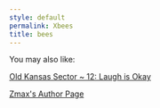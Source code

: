 ```yaml
---
style: default
permalink: Xbees
title: bees
---
```

You may also like:

[Old Kansas Sector ~ 12: Laugh is Okay](http://scp-wiki.net/old-kansas-sector-part-12)

[Zmax's Author Page](http://scp-wiki.net/zmax-s-author-page)
